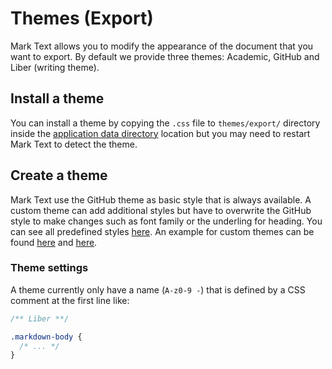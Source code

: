 # Themes (Export)

Mark Text allows you to modify the appearance of the document that you want to export. By default we provide three themes: Academic, GitHub and Liber (writing theme).

## Install a theme

You can install a theme by copying the `.css` file to `themes/export/` directory inside the [application data directory](APPLICATION_DATA_DIRECTORY.md) location but you may need to restart Mark Text to detect the theme.

## Create a theme

Mark Text use the GitHub theme as basic style that is always available. A custom theme can add additional styles but have to overwrite the GitHub style to make changes such as font family or the underling for heading. You can see all predefined styles [here](https://github.com/sindresorhus/github-markdown-css/blob/gh-pages/github-markdown.css). An example for custom themes can be found [here](https://github.com/marktext/marktext/blob/develop/src/renderer/assets/themes/export/academic.theme.css) and [here](https://github.com/marktext/marktext/blob/develop/src/renderer/assets/themes/export/liber.theme.css).

### Theme settings

A theme currently only have a name (`A-z0-9 -`) that is defined by a CSS comment at the first line like:

```css
/** Liber **/

.markdown-body {
  /* ... */
}
```
